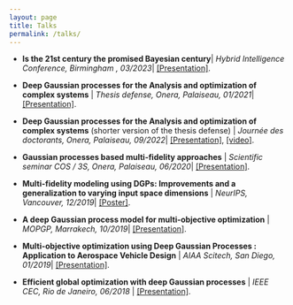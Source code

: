 ```yaml
---
layout: page
title: Talks
permalink: /talks/
---
```


- **Is the 21st century the promised Bayesian century**| *Hybrid Intelligence Conference, Birmingham , 03/2023*| [[Presentation]](https://hebbalali.github.io/Hebbalali/assets/HI_conference_2023_Bayesian.pdf).

- **Deep Gaussian processes for the Analysis and optimization of complex systems** | *Thesis defense, Onera, Palaiseau, 01/2021*| [[Presentation]](https://hebbalali.github.io/Hebbalali/assets/Thesis_Defense.pdf).

-  **Deep Gaussian processes for the Analysis and optimization of complex systems** (shorter version of the thesis defense) | *Journée des doctorants, Onera, Palaiseau, 09/2022*| [[Presentation]](https://hebbalali.github.io/Hebbalali/assets/Hebbal_Final_Presentation_JDD.pdf), [[video]](https://www.youtube.com/watch?v=Gv_rW1f7eg0&t).

- **Gaussian processes based multi-fidelity approaches** | *Scientific seminar COS / 3S, Onera, Palaiseau, 06/2020*| [[Presentation]](https://hebbalali.github.io/Hebbalali/assets/Final_seminar_pres.pdf).

- **Multi-fidelity modeling using DGPs: Improvements and a generalization to varying input space dimensions** | *NeurIPS, Vancouver, 12/2019*| [[Poster]](https://hebbalali.github.io/Hebbalali/assets/Poster_Neurips.pdf).

- **A deep Gaussian process model for multi-objective optimization** | *MOPGP, Marrakech, 10/2019*| [[Presentation]](https://hebbalali.github.io/Hebbalali/assets/Presentation_MOPGP.pdf).

- **Multi-objective optimization using Deep Gaussian Processes : Application to Aerospace Vehicle Design** | *AIAA Scitech, San Diego, 01/2019*| [[Presentation]](https://hebbalali.github.io/Hebbalali/assets/Presentation_Scitech.pdf).

- **Efficient global optimization with deep Gaussian processes** | *IEEE CEC, Rio de Janeiro, 06/2018* | [[Presentation]](https://hebbalali.github.io/Hebbalali/assets/EDF.pdf).
